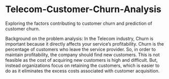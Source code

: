 # Telecom-Customer-Churn-Analysis
Exploring the factors contributing to customer churn and prediction of customer churn.

Background on the problem analysis:
In the Telecom industry, Churn is important because it directly affects your service’s profitability. Churn is the percentage of customers who leave the service provider. So, in order to maintain profitability, the company should find new customers. This is not feasible as the cost of acquiring new customers is high and difficult. But, instead organizations focus on retaining the customers, which is easier to do as it eliminates the excess costs associated with customer acquisition. 
